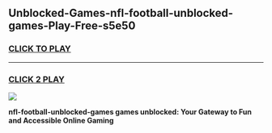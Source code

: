 
## Unblocked-Games-nfl-football-unblocked-games-Play-Free-s5e50
<h3>
<a href="https://premium76.site?title=nfl-football-unblocked-games&ref=20A">CLICK TO PLAY</a></h3>
<hr>

<h3>
<a href="https://premium76.site?title=nfl-football-unblocked-games&ref=20A">CLICK 2 PLAY</a>
  
</h3>

<a href="https://premium76.site?title=nfl-football-unblocked-games&ref=20A"><img src="https://clearcache.store/games.png"></a>


**nfl-football-unblocked-games games unblocked: Your Gateway to Fun and Accessible Online Gaming**
